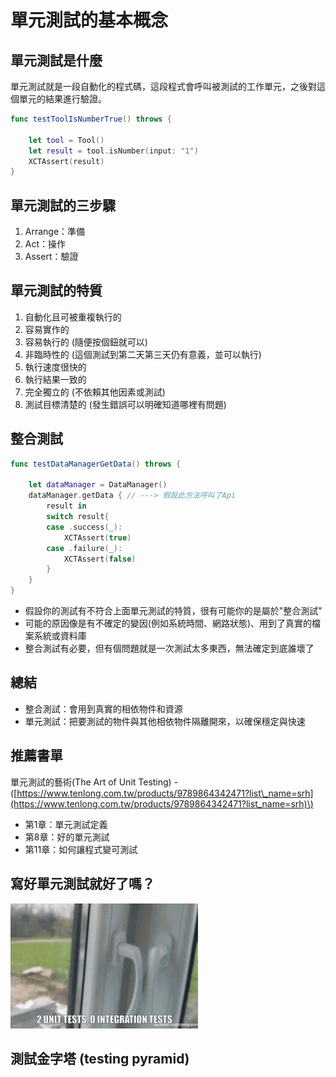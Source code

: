 # 單元測試的基本概念

## 單元測試是什麼

單元測試就是一段自動化的程式碼，這段程式會呼叫被測試的工作單元，之後對這個單元的結果進行驗證。

```swift
func testToolIsNumberTrue() throws {
    
    let tool = Tool()
    let result = tool.isNumber(input: "1")
    XCTAssert(result)
}
```

## **單元測試的三步驟**

1. Arrange：準備
2. Act：操作
3. Assert：驗證

## 單元測試的特質

1. 自動化且可被重複執行的
2. 容易實作的
3. 容易執行的 \(隨便按個鈕就可以\)
4. 非臨時性的 \(這個測試到第二天第三天仍有意義，並可以執行\)
5. 執行速度很快的
6. 執行結果一致的
7. 完全獨立的 \(不依賴其他因素或測試\)
8. 測試目標清楚的 \(發生錯誤可以明確知道哪裡有問題\)

## 整合測試

```swift
func testDataManagerGetData() throws {

    let dataManager = DataManager()
    dataManager.getData { // ---> 假設此方法呼叫了Api
        result in
        switch result{
        case .success(_):
            XCTAssert(true)
        case .failure(_):
            XCTAssert(false)
        }
    }
}
```

* 假設你的測試有不符合上面單元測試的特質，很有可能你的是屬於"整合測試"
* 可能的原因像是有不確定的變因\(例如系統時間、網路狀態\)、用到了真實的檔案系統或資料庫
* 整合測試有必要，但有個問題就是一次測試太多東西，無法確定到底誰壞了

## **總結**

* 整合測試：會用到真實的相依物件和資源
* 單元測試：把要測試的物件與其他相依物件隔離開來，以確保穩定與快速

## 推薦書單

單元測試的藝術\(The Art of Unit Testing\) - \([https://www.tenlong.com.tw/products/9789864342471?list\_name=srh](https://www.tenlong.com.tw/products/9789864342471?list_name=srh)\)

* 第1章：單元測試定義
* 第8章：好的單元測試
* 第11章：如何讓程式變可測試

##  寫好單元測試就好了嗎？

![](../.gitbook/assets/unittests.gif)

## 測試金字塔 \(testing pyramid\)

